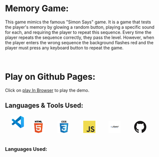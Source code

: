 
# Memory Game:

This game mimics the famous "Simon Says" game. It is a game that tests the player's memory by glowing a random button, playing a specific sound for each, and requiring the player to repeat this sequence. 
Every time the player repeats the sequence correctly, they pass the level. However, when the player enters the wrong sequence the background flashes red and the player must press any keyboard button to repeat the game. 

<br />

# Play on Github Pages: 

Click on [play In Browser](https://majdharbb.github.io/Game/) to play the demo. 

## Languages & Tools Used:
<p align="center">

<img alt="VS Code" src="https://raw.githubusercontent.com/github/explore/80688e429a7d4ef2fca1e82350fe8e3517d3494d/topics/visual-studio-code/visual-studio-code.png" height="40" style="vertical-align:top; margin:4px">
<img alt="HTML" src="https://raw.githubusercontent.com/github/explore/80688e429a7d4ef2fca1e82350fe8e3517d3494d/topics/html/html.png" height="40" style="vertical-align:top; margin:20px">
<img alt="CSS" src="https://raw.githubusercontent.com/github/explore/80688e429a7d4ef2fca1e82350fe8e3517d3494d/topics/css/css.png" height="40" style="vertical-align:top; margin:20px">
<img alt="Javascript" src="https://raw.githubusercontent.com/github/explore/80688e429a7d4ef2fca1e82350fe8e3517d3494d/topics/javascript/javascript.png" alt="Javascript" height="40" style="vertical-align:top; margin:20px">
<img alt="jquery" src="https://raw.githubusercontent.com/github/explore/80688e429a7d4ef2fca1e82350fe8e3517d3494d/topics/jquery/jquery.png" height="40" style="vertical-align:top; margin:20px">
<img alt="GitHub" height="40" src="https://raw.githubusercontent.com/github/explore/78df643247d429f6cc873026c0622819ad797942/topics/github/github.png" style="vertical-align:top; margin:20px" />

</p>

### Languages Used: